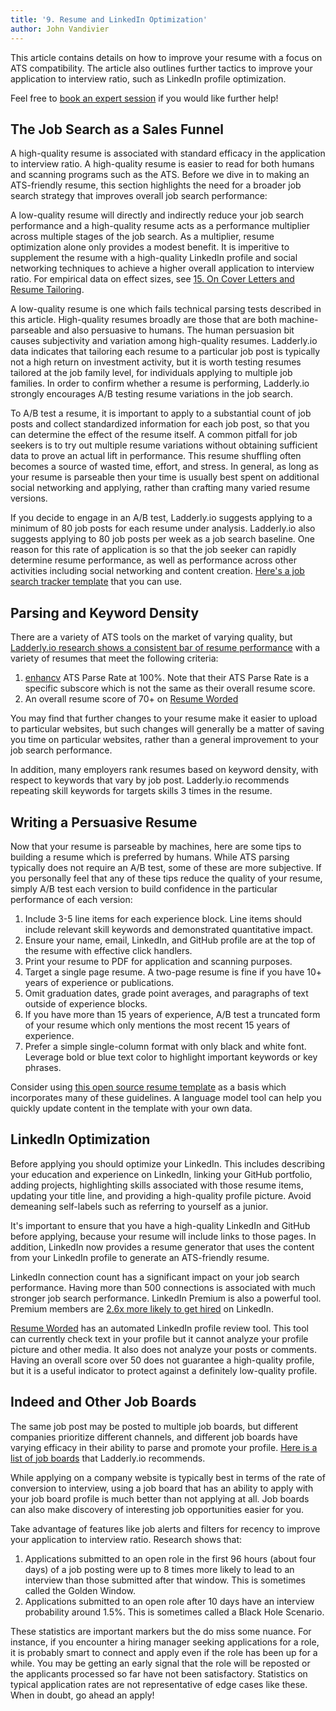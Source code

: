 ```yaml
---
title: '9. Resume and LinkedIn Optimization'
author: John Vandivier
---
```


This article contains details on how to improve your resume with a focus on ATS compatibility. The article also outlines further tactics to improve your application to interview ratio, such as LinkedIn profile optimization.

Feel free to [book an expert session](https://buy.stripe.com/cN2bMfbOQ2CX5dC7su) if you would like further help!

## The Job Search as a Sales Funnel

A high-quality resume is associated with standard efficacy in the application to interview ratio. A high-quality resume is easier to read for both humans and scanning programs such as the ATS. Before we dive in to making an ATS-friendly resume, this section highlights the need for a broader job search strategy that improves overall job search performance:

A low-quality resume will directly and indirectly reduce your job search performance and a high-quality resume acts as a performance multiplier across multiple stages of the job search. As a multiplier, resume optimization alone only provides a modest benefit. It is imperitive to supplement the resume with a high-quality LinkedIn profile and social networking techniques to achieve a higher overall application to interview ratio. For empirical data on effect sizes, see [15. On Cover Letters and Resume Tailoring](https://www.ladderly.io/blog/2024-08-04-no-cover-letters).

A low-quality resume is one which fails technical parsing tests described in this article. High-quality resumes broadly are those that are both machine-parseable and also persuasive to humans. The human persuasion bit causes subjectivity and variation among high-quality resumes. Ladderly.io data indicates that tailoring each resume to a particular job post is typically not a high return on investment activity, but it is worth testing resumes tailored at the job family level, for individuals applying to multiple job families. In order to confirm whether a resume is performing, Ladderly.io strongly encourages A/B testing resume variations in the job search.

To A/B test a resume, it is important to apply to a substantial count of job posts and collect standardized information for each job post, so that you can determine the effect of the resume itself. A common pitfall for job seekers is to try out multiple resume variations without obtaining sufficient data to prove an actual lift in performance. This resume shuffling often becomes a source of wasted time, effort, and stress. In general, as long as your resume is parseable then your time is usually best spent on additional social networking and applying, rather than crafting many varied resume versions.

If you decide to engage in an A/B test, Ladderly.io suggests applying to a minimum of 80 job posts for each resume under analysis. Ladderly.io also suggests applying to 80 job posts per week as a job search baseline. One reason for this rate of application is so that the job seeker can rapidly determine resume performance, as well as performance across other activities including social networking and content creation. [Here's a job search tracker template](https://docs.google.com/spreadsheets/d/1gRL8zSSgDAQ_Rs5kHglUEZnH4-kQwLnXZ0e9oh0YvK0) that you can use.

## Parsing and Keyword Density

There are a variety of ATS tools on the market of varying quality, but [Ladderly.io research shows a consistent bar of resume performance](https://www.ladderly.io/blog/2024-08-04-no-cover-letters#an-original-contribution-of-data) with a variety of resumes that meet the following criteria:

1. [enhancv](https://enhancv.com/) ATS Parse Rate at 100%. Note that their ATS Parse Rate is a specific subscore which is not the same as their overall resume score.
2. An overall resume score of 70+ on [Resume Worded](resumeworded.com)

You may find that further changes to your resume make it easier to upload to particular websites, but such changes will generally be a matter of saving you time on particular websites, rather than a general improvement to your job search performance.

In addition, many employers rank resumes based on keyword density, with respect to keywords that vary by job post. Ladderly.io recommends repeating skill keywords for targets skills 3 times in the resume.

## Writing a Persuasive Resume

Now that your resume is parseable by machines, here are some tips to building a resume which is preferred by humans. While ATS parsing typically does not require an A/B test, some of these are more subjective. If you personally feel that any of these tips reduce the quality of your resume, simply A/B test each version to build confidence in the particular performance of each version:

1. Include 3-5 line items for each experience block. Line items should include relevant skill keywords and demonstrated quantitative impact.
2. Ensure your name, email, LinkedIn, and GitHub profile are at the top of the resume with effective click handlers.
3. Print your resume to PDF for application and scanning purposes.
4. Target a single page resume. A two-page resume is fine if you have 10+ years of experience or publications.
5. Omit graduation dates, grade point averages, and paragraphs of text outside of experience blocks.
6. If you have more than 15 years of experience, A/B test a truncated form of your resume which only mentions the most recent 15 years of experience.
7. Prefer a simple single-column format with only black and white font. Leverage bold or blue text color to highlight important keywords or key phrases.

Consider using [this open source resume template](https://github.com/Vandivier/my-resume) as a basis which incorporates many of these guidelines. A language model tool can help you quickly update content in the template with your own data.

## LinkedIn Optimization

Before applying you should optimize your LinkedIn. This includes describing your education and experience on LinkedIn, linking your GitHub portfolio, adding projects, highlighting skills associated with those resume items, updating your title line, and providing a high-quality profile picture. Avoid demeaning self-labels such as referring to yourself as a junior.

It's important to ensure that you have a high-quality LinkedIn and GitHub before applying, because your resume will include links to those pages. In addition, LinkedIn now provides a resume generator that uses the content from your LinkedIn profile to generate an ATS-friendly resume.

LinkedIn connection count has a significant impact on your job search performance. Having more than 500 connections is associated with much stronger job search performance. LinkedIn Premium is also a powerful tool. Premium members are [2.6x more likely to get hired](https://premium.linkedin.com/career-features) on LinkedIn.

[Resume Worded](resumeworded.com) has an automated LinkedIn profile review tool. This tool can currently check text in your profile but it cannot analyze your profile picture and other media. It also does not analyze your posts or comments. Having an overall score over 50 does not guarantee a high-quality profile, but it is a useful indicator to protect against a definitely low-quality profile.

## Indeed and Other Job Boards

The same job post may be posted to multiple job boards, but different companies prioritize different channels, and different job boards have varying efficacy in their ability to parse and promote your profile. [Here is a list of job boards](https://www.ladderly.io/blog/2023-12-01-top-job-boards#the-top-recommended-job-boards) that Ladderly.io recommends.

While applying on a company website is typically best in terms of the rate of conversion to interview, using a job board that has an ability to apply with your job board profile is much better than not applying at all. Job boards can also make discovery of interesting job opportunities easier for you.

Take advantage of features like job alerts and filters for recency to improve your application to interview ratio. Research shows that:

1. Applications submitted to an open role in the first 96 hours (about four days) of a job posting were up to 8 times more likely to lead to an interview than those submitted after that window​. This is sometimes called the Golden Window.
2. Applications submitted to an open role after 10 days have an interview probability around 1.5%. This is sometimes called a Black Hole Scenario.

These statistics are important markers but the do miss some nuance. For instance, if you encounter a hiring manager seeking applications for a role, it is probably smart to connect and apply even if the role has been up for a while. You may be getting an early signal that the role will be reposted or the applicants processed so far have not been satisfactory. Statistics on typical application rates are not representative of edge cases like these. When in doubt, go ahead an apply!
